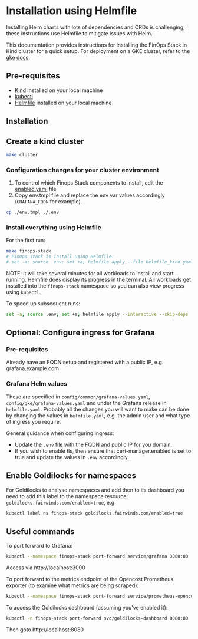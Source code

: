 # Installation using Helmfile

Installing Helm charts with lots of dependencies and CRDs is challenging; these instructions use Helmfile to mitigate issues with Helm. 

This documentation provides instructions for installing the FinOps Stack in Kind cluster for a quick setup. For deployment on a GKE cluster, refer to the [gke docs](./gke.md).

## Pre-requisites

- [Kind](https://kind.sigs.k8s.io/docs/user/quick-start/#installation) installed on your local machine
- [kubectl](https://kubernetes.io/docs/tasks/tools/install-kubectl/)
- [Helmfile](https://helmfile.readthedocs.io/en/latest/#installation) installed on your local machine

## Installation

## Create a kind cluster

```bash
make cluster
```

### Configuration changes for your cluster environment

1. To control which Finops Stack components to install, edit the [enabled.yaml](./installation/config/common/enabled.yaml) file
1. Copy env.tmpl file and replace the env var values accordingly (`GRAFANA_FQDN` for example).

```sh
cp ./env.tmpl ./.env
```

### Install everything using Helmfile

For the first run:

```bash
make finops-stack
# FinOps stack is install using Helmfile:
# set -a; source .env; set +a; helmfile apply --file helmfile_kind.yaml --interactive
```

NOTE: it will take several minutes for all workloads to install and start running. Helmfile does display its progress in the terminal. All workloads get installed into the `finops-stack` namespace so you can also view progress using `kubectl`.

To speed up subsequent runs:

```bash
set -a; source .env; set +a; helmfile apply --interactive --skip-deps
```

## Optional: Configure ingress for Grafana

### Pre-requisites

Already have an FQDN setup and registered with a public IP, e.g. grafana.example.com

### Grafana Helm values

These are specified in `config/common/grafana-values.yaml`, `config/gke/grafana-values.yaml` and under the Grafana release in `helmfile.yaml`. Probably all the changes you will want to make can be done by changing the values in `helmfile.yaml`, e.g. the admin user and what type of ingress you require.

General guidance when configuring ingress:
- Update the `.env` file with the FQDN and public IP for you domain.
- If you wish to enable tls, then ensure that cert-manager.enabled is set to true and update the values in `.env` accordingly.

## Enable Goldilocks for namespaces

For Goldilocks to analyse namespaces and add then to its dashboard you need to add this label to the namespace resource: `goldilocks.fairwinds.com/enabled=true`, e.g:

```bash
kubectl label ns finops-stack goldilocks.fairwinds.com/enabled=true
```

## Useful commands

To port forward to Grafana:

```bash
kubectl --namespace finops-stack port-forward service/grafana 3000:80
```

Access via http://localhost:3000

To port forward to the metrics endpoint of the Opencost Prometheus exporter (to examine what metrics are being scraped):

```bash
kubectl --namespace finops-stack port-forward service/prometheus-opencost-exporter 9003:9003
```

To access the Goldilocks dashboard (assuming you've enabled it):

```bash
kubectl -n finops-stack port-forward svc/goldilocks-dashboard 8080:80
```

Then goto http://localhost:8080